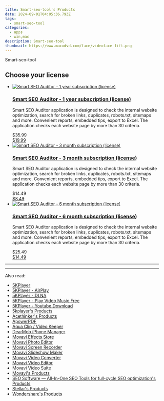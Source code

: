 ```yaml
---
title: Smart-seo-tool's Products
date: 2024-09-01T04:05:36.793Z
tags: 
  - smart-seo-tool
categories: 
  - apps
  - win,mac
description: Smart-seo-tool
thumbnail: https://www.macxdvd.com/face/videoface-fift.png
---
```


Smart-seo-tool

<!--__INIT__BEGIN__TAG__PRODUCTS__LIST__-->
<!--__INIT__END__TAG__PRODUCTS__LIST__-->

<!--__INIT__BEGIN__TAG__FEED_PRODUCTS__LIST__-->
## Choose your license

<div class="home-content-container">
  <ul class="home-article-list">
    <li class="home-article-item flex flex-row feedProduct">
      <div class="basis-1/3 lg:basis-1/4 xl:basis-1/5 relative flex justify-center items-center overflow-hidden">
                <a href="https://secure.2checkout.com/order/cart.php?PRODS=19080710&amp;QTY=1&amp;AFFILIATE=108875" class="w-24 h-24 md:w-28 md:h-28 lg:w-32 lg:h-32 xl:w-42 xl:h-42 max-w-24 max-h-24 md:max-w-28 md:max-h-28 lg:max-w-32 lg:max-h-32 xl:max-w-42 xl:max-h-42 -pt-2">
          <img src="https://secure.2checkout.com/images/merchant/7b6773fbfeaa7c221421645cb1efacf6/products/1_SmartSEOAuditorBox.png" alt="Smart SEO Auditor - 1 year subscription (license)" class="relative w-full h-full rounded-full object-cover dark:brightness-75 -mt-4 p-4">
        </a>
              </div>
      <div class="flex flex-col gap-5 px-7 pb-7 basis-2/3 lg:basis-3/4 xl:basis-4/5  pt-5">
        <h3 class="home-article-title"><a href="https://secure.2checkout.com/order/cart.php?PRODS=19080710&amp;QTY=1&amp;AFFILIATE=108875">Smart SEO Auditor - 1 year subscription (license)</a></h3>
        <div class="home-article-content markdown-body">
                  <html><head></head><body><p>Smart SEO Auditor application is designed to check the internal website optimization, search for broken links, duplicates, robots.txt, sitemaps and more. Convenient reports, embedded tips, export to Excel.&nbsp;The application checks each website page by more than 30 criteria.</p></body></html>                </div>
        <div class="flex flex-row feedProduct-Price">
          <div class="feedProduct-Price--Old">
            <span class="feedProduct-Price--Currency">$</span>35<span class="feedProduct-Price--Cents">.99</span>
          </div>
          <div class="">
            <a href="https://secure.2checkout.com/order/cart.php?PRODS=19080710&amp;QTY=1&amp;AFFILIATE=108875">
            <span class="feedProduct-Price--Currency">$</span>19<span class="feedProduct-Price--Cents">.99</span>
            </a>
          </div>
        </div>
      </div>
    </li>
    <li class="home-article-item flex flex-row feedProduct">
      <div class="basis-1/3 lg:basis-1/4 xl:basis-1/5 relative flex justify-center items-center overflow-hidden">
                <a href="https://secure.2checkout.com/order/cart.php?PRODS=19080868&amp;QTY=1&amp;AFFILIATE=108875" class="w-24 h-24 md:w-28 md:h-28 lg:w-32 lg:h-32 xl:w-42 xl:h-42 max-w-24 max-h-24 md:max-w-28 md:max-h-28 lg:max-w-32 lg:max-h-32 xl:max-w-42 xl:max-h-42 -pt-2">
          <img src="https://secure.2checkout.com/images/merchant/7b6773fbfeaa7c221421645cb1efacf6/products/SmartSEOAuditorBox.png" alt="Smart SEO Auditor - 3 month subscription (license)" class="relative w-full h-full rounded-full object-cover dark:brightness-75 -mt-4 p-4">
        </a>
              </div>
      <div class="flex flex-col gap-5 px-7 pb-7 basis-2/3 lg:basis-3/4 xl:basis-4/5  pt-5">
        <h3 class="home-article-title"><a href="https://secure.2checkout.com/order/cart.php?PRODS=19080868&amp;QTY=1&amp;AFFILIATE=108875">Smart SEO Auditor - 3 month subscription (license)</a></h3>
        <div class="home-article-content markdown-body">
                  <html><head></head><body><p>Smart SEO Auditor application is designed to check the internal website optimization, search for broken links, duplicates, robots.txt, sitemaps and more. Convenient reports, embedded tips, export to Excel.&nbsp;The application checks each website page by more than 30 criteria.</p></body></html>                </div>
        <div class="flex flex-row feedProduct-Price">
          <div class="feedProduct-Price--Old">
            <span class="feedProduct-Price--Currency">$</span>14<span class="feedProduct-Price--Cents">.49</span>
          </div>
          <div class="">
            <a href="https://secure.2checkout.com/order/cart.php?PRODS=19080868&amp;QTY=1&amp;AFFILIATE=108875">
            <span class="feedProduct-Price--Currency">$</span>8<span class="feedProduct-Price--Cents">.49</span>
            </a>
          </div>
        </div>
      </div>
    </li>
    <li class="home-article-item flex flex-row feedProduct">
      <div class="basis-1/3 lg:basis-1/4 xl:basis-1/5 relative flex justify-center items-center overflow-hidden">
                <a href="https://secure.2checkout.com/order/cart.php?PRODS=19080893&amp;QTY=1&amp;AFFILIATE=108875" class="w-24 h-24 md:w-28 md:h-28 lg:w-32 lg:h-32 xl:w-42 xl:h-42 max-w-24 max-h-24 md:max-w-28 md:max-h-28 lg:max-w-32 lg:max-h-32 xl:max-w-42 xl:max-h-42 -pt-2">
          <img src="https://secure.2checkout.com/images/merchant/7b6773fbfeaa7c221421645cb1efacf6/products/2_SmartSEOAuditorBox.png" alt="Smart SEO Auditor - 6 month subscription (license)" class="relative w-full h-full rounded-full object-cover dark:brightness-75 -mt-4 p-4">
        </a>
              </div>
      <div class="flex flex-col gap-5 px-7 pb-7 basis-2/3 lg:basis-3/4 xl:basis-4/5  pt-5">
        <h3 class="home-article-title"><a href="https://secure.2checkout.com/order/cart.php?PRODS=19080893&amp;QTY=1&amp;AFFILIATE=108875">Smart SEO Auditor - 6 month subscription (license)</a></h3>
        <div class="home-article-content markdown-body">
                  <html><head></head><body><p>Smart SEO Auditor application is designed to check the internal website optimization, search for broken links, duplicates, robots.txt, sitemaps and more. Convenient reports, embedded tips, export to Excel.&nbsp;The application checks each website page by more than 30 criteria.</p></body></html>                </div>
        <div class="flex flex-row feedProduct-Price">
          <div class="feedProduct-Price--Old">
            <span class="feedProduct-Price--Currency">$</span>25<span class="feedProduct-Price--Cents">.49</span>
          </div>
          <div class="">
            <a href="https://secure.2checkout.com/order/cart.php?PRODS=19080893&amp;QTY=1&amp;AFFILIATE=108875">
            <span class="feedProduct-Price--Currency">$</span>14<span class="feedProduct-Price--Cents">.49</span>
            </a>
          </div>
        </div>
      </div>
    </li>
  </ul>
</div>

<hr><!--__INIT__END__TAG__FEED_PRODUCTS__LIST__-->


<hr>



<span class="atpl-alsoreadstyle">Also read:</span>
<div><ul>
<li><a href="https://tools.techidaily.com/5kplayer/5k-player/"><u>5KPlayer</u></a></li>
<li><a href="https://tools.techidaily.com/5kplayer/airplay/"><u>5KPlayer - AirPlay</u></a></li>
<li><a href="https://tools.techidaily.com/5kplayer/dlna/"><u>5KPlayer - DLNA</u></a></li>
<li><a href="https://tools.techidaily.com/5kplayer/video-music-player/"><u>5KPlayer - Play Video Music Free</u></a></li>
<li><a href="https://tools.techidaily.com/5kplayer/youtube-download/"><u>5KPlayer - Youtube Download</u></a></li>
<li><a href="https://tools.techidaily.com/5kplayer/products/"><u>5kplayer's Products</u></a></li>
<li><a href="https://tools.techidaily.com/acethinker/products/"><u>Acethinker's Products</u></a></li>
<li><a href="https://tools.techidaily.com/apowersoft/apower-pdf/"><u>ApowerPDF</u></a></li>
<li><a href="https://tools.techidaily.com/acethinker/aquaclip-downloader/"><u>Aqua Clip / Video Keeper</u></a></li>
<li><a href="https://tools.techidaily.com/5kplayer/iphone-manager/"><u>DearMob iPhone Manager</u></a></li>
<li><a href="https://tools.techidaily.com/movavi/effects-store/"><u>Movavi Effects Store</u></a></li>
<li><a href="https://tools.techidaily.com/movavi/photo-editor/"><u>Movavi Photo Editor</u></a></li>
<li><a href="https://tools.techidaily.com/movavi/screen-recorder/"><u>Movavi Screen Recorder</u></a></li>
<li><a href="https://tools.techidaily.com/movavi/slideshow-maker/"><u>Movavi Slideshow Maker</u></a></li>
<li><a href="https://tools.techidaily.com/movavi/video-converter/"><u>Movavi Video Converter</u></a></li>
<li><a href="https://tools.techidaily.com/movavi/video-editor/"><u>Movavi Video Editor</u></a></li>
<li><a href="https://tools.techidaily.com/movavi/video-suite/"><u>Movavi Video Suite</u></a></li>
<li><a href="https://tools.techidaily.com/movavi/products/"><u>Movavi's Products</u></a></li>
<li><a href="https://tools.techidaily.com/link-assistant/products/"><u>SEO Software — All-In-One SEO Tools for full-cycle SEO optimization's Products</u></a></li>
<li><a href="https://tools.techidaily.com/stellarinfo/products/"><u>Stellar's Products</u></a></li>
<li><a href="https://tools.techidaily.com/wondershare/products/"><u>Wondershare's Products</u></a></li>
</ul></div>

<ins class="adsbygoogle"
      style="display:block"
      data-ad-client="ca-pub-7571918770474297"
      data-ad-slot="8358498916"
      data-ad-format="auto"
      data-full-width-responsive="true"></ins>